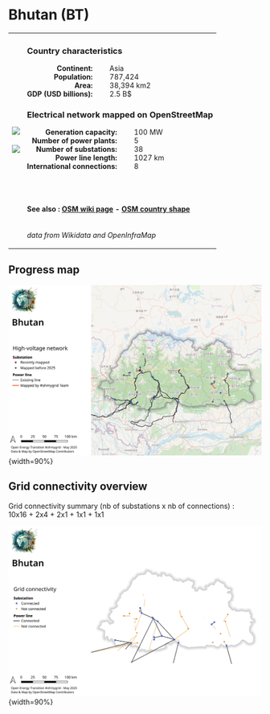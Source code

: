 # Bhutan (BT)

<table width="90%">
<tr>
<td>
<img src="http://commons.wikimedia.org/wiki/Special:FilePath/Flag%20of%20Bhutan.svg" width="250">
<br><br>
<img src="http://commons.wikimedia.org/wiki/Special:FilePath/Bhutan%20%28orthographic%20projection%29.svg" width="250"></td>
<td>
<h3>Country characteristics</h3>
<div style="display: inline-block;text-align:right;margin-right:30px;font-weight: bold;">
Continent:<br>Population:<br>Area:<br>GDP (USD billions):
</div>
<div style="display: inline-block;">
Asia<br>787,424<br>38,394 km2<br>2.5 B$
</div>
<h3>Electrical network mapped on OpenStreetMap</h3>
<div style="display: inline-block;text-align:right;margin-right:30px;font-weight: bold;">Generation capacity:<br>
Number of power plants:<br>
Number of substations:<br>
Power line length:<br>
International connections:<br>
</div>
<div style="display: inline-block;">100 MW<br>
5<br>
38<br>
1027 km<br>
8<br>
</div>

<br><br><h4>See also :
<a href="https://wiki.openstreetmap.org/wiki/Power_networks/Bhutan" target="_blank">OSM wiki page</a> -
<a href="https://openstreetmap.org/relation/184629" target="_blank">OSM country shape</a>
</h4>

<br><i>data from Wikidata and OpenInfraMap</i>
</td>
</tr>
</table>


## Progress map

![Map](../images/maps_countries/BT/high-voltage-network.png){width=90%}



## Grid connectivity overview

Grid connectivity summary (nb of substations x nb of connections) :<br>10x16 + 2x4 + 2x1 + 1x1 + 1x1

![Map](../images/maps_countries/BT/grid-connectivity.png){width=90%}

